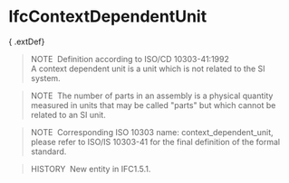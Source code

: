 IfcContextDependentUnit
=======================

{ .extDef}
> NOTE&nbsp; Definition according to ISO/CD 10303-41:1992  
> A context dependent unit is a unit which is not related to the SI system.

> NOTE&nbsp; The number of parts in an assembly is a physical quantity measured in units that may be called "parts" but which cannot be related to an SI unit.

> NOTE&nbsp; Corresponding ISO 10303 name: context_dependent_unit, please refer to ISO/IS 10303-41 for the final definition of the formal standard.

> HISTORY&nbsp; New entity in IFC1.5.1.
